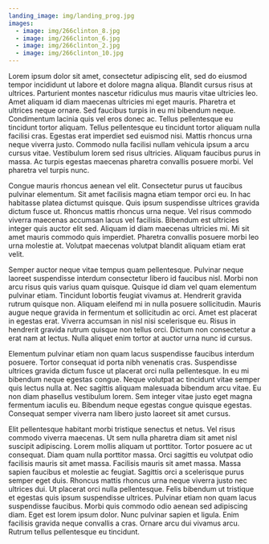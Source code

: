 ```yaml
---
landing_image: img/landing_prog.jpg
images:
  - image: img/266clinton_8.jpg
  - image: img/266clinton_6.jpg
  - image: img/266clinton_2.jpg
  - image: img/266clinton_10.jpg
---
```

Lorem ipsum dolor sit amet, consectetur adipiscing elit, sed do eiusmod tempor incididunt ut labore et dolore magna aliqua. Blandit cursus risus at ultrices. Parturient montes nascetur ridiculus mus mauris vitae ultricies leo. Amet aliquam id diam maecenas ultricies mi eget mauris. Pharetra et ultrices neque ornare. Sed faucibus turpis in eu mi bibendum neque. Condimentum lacinia quis vel eros donec ac. Tellus pellentesque eu tincidunt tortor aliquam. Tellus pellentesque eu tincidunt tortor aliquam nulla facilisi cras. Egestas erat imperdiet sed euismod nisi. Mattis rhoncus urna neque viverra justo. Commodo nulla facilisi nullam vehicula ipsum a arcu cursus vitae. Vestibulum lorem sed risus ultricies. Aliquam faucibus purus in massa. Ac turpis egestas maecenas pharetra convallis posuere morbi. Vel pharetra vel turpis nunc.

Congue mauris rhoncus aenean vel elit. Consectetur purus ut faucibus pulvinar elementum. Sit amet facilisis magna etiam tempor orci eu. In hac habitasse platea dictumst quisque. Quis ipsum suspendisse ultrices gravida dictum fusce ut. Rhoncus mattis rhoncus urna neque. Vel risus commodo viverra maecenas accumsan lacus vel facilisis. Bibendum est ultricies integer quis auctor elit sed. Aliquam id diam maecenas ultricies mi. Mi sit amet mauris commodo quis imperdiet. Pharetra convallis posuere morbi leo urna molestie at. Volutpat maecenas volutpat blandit aliquam etiam erat velit.

Semper auctor neque vitae tempus quam pellentesque. Pulvinar neque laoreet suspendisse interdum consectetur libero id faucibus nisl. Morbi non arcu risus quis varius quam quisque. Quisque id diam vel quam elementum pulvinar etiam. Tincidunt lobortis feugiat vivamus at. Hendrerit gravida rutrum quisque non. Aliquam eleifend mi in nulla posuere sollicitudin. Mauris augue neque gravida in fermentum et sollicitudin ac orci. Amet est placerat in egestas erat. Viverra accumsan in nisl nisi scelerisque eu. Risus in hendrerit gravida rutrum quisque non tellus orci. Dictum non consectetur a erat nam at lectus. Nulla aliquet enim tortor at auctor urna nunc id cursus.

Elementum pulvinar etiam non quam lacus suspendisse faucibus interdum posuere. Tortor consequat id porta nibh venenatis cras. Suspendisse ultrices gravida dictum fusce ut placerat orci nulla pellentesque. In eu mi bibendum neque egestas congue. Neque volutpat ac tincidunt vitae semper quis lectus nulla at. Nec sagittis aliquam malesuada bibendum arcu vitae. Eu non diam phasellus vestibulum lorem. Sem integer vitae justo eget magna fermentum iaculis eu. Bibendum neque egestas congue quisque egestas. Consequat semper viverra nam libero justo laoreet sit amet cursus.

Elit pellentesque habitant morbi tristique senectus et netus. Vel risus commodo viverra maecenas. Ut sem nulla pharetra diam sit amet nisl suscipit adipiscing. Lorem mollis aliquam ut porttitor. Tortor posuere ac ut consequat. Diam quam nulla porttitor massa. Orci sagittis eu volutpat odio facilisis mauris sit amet massa. Facilisis mauris sit amet massa. Massa sapien faucibus et molestie ac feugiat. Sagittis orci a scelerisque purus semper eget duis. Rhoncus mattis rhoncus urna neque viverra justo nec ultrices dui. Ut placerat orci nulla pellentesque. Felis bibendum ut tristique et egestas quis ipsum suspendisse ultrices. Pulvinar etiam non quam lacus suspendisse faucibus. Morbi quis commodo odio aenean sed adipiscing diam. Eget est lorem ipsum dolor. Nunc pulvinar sapien et ligula. Enim facilisis gravida neque convallis a cras. Ornare arcu dui vivamus arcu. Rutrum tellus pellentesque eu tincidunt.